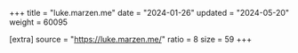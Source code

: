 +++
title = "luke.marzen.me"
date = "2024-01-26"
updated = "2024-05-20"
weight = 60095

[extra]
source = "https://luke.marzen.me/"
ratio = 8
size = 59
+++
